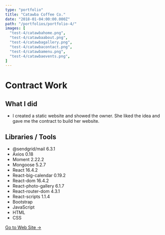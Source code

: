 ```yaml
---
type: "portfolio"
title: "Catawba Coffee Co."
date: "2018-01-04:00:00.000Z"
path: "/portfolios/portfolio-4/"
images: [
  "test-4/catawbahome.png",
  "test-4/catawbaabout.png",
  "test-4/catawbagallery.png",
  "test-4/catawbacontact.png",
  "test-4/catawbamenu.png",
  "test-4/catawbaevents.png",
]
---
```


# Contract Work

## What I did
- I created a static website and showed the owner. She liked the idea and gave me the contract to build her website. 

## Libraries / Tools
- @sendgrid/mail 6.3.1
- Axios 0.18
- Moment 2.22.2
- Mongoose 5.2.7
- React 16.4.2
- React-big-calendar 0.19.2
- React-dom 16.4.2
- React-photo-gallery 6.1.7
- React-router-dom 4.3.1
- React-scripts 1.1.4
- Bootstrap
- JavaScript
- HTML
- CSS

[Go to Web Site →](https://catawbacoffeeco.herokuapp.com/)
